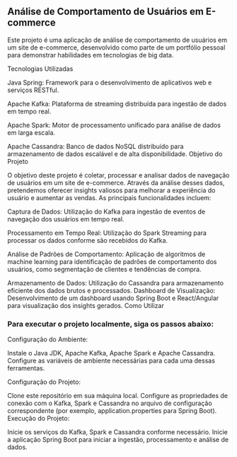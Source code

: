 ## Análise de Comportamento de Usuários em E-commerce
Este projeto é uma aplicação de análise de comportamento de usuários em um site de e-commerce, desenvolvido como parte de um portfólio pessoal para demonstrar habilidades em tecnologias de big data.

Tecnologias Utilizadas

Java Spring: Framework para o desenvolvimento de aplicativos web e serviços RESTful.

Apache Kafka: Plataforma de streaming distribuída para ingestão de dados em tempo real.

Apache Spark: Motor de processamento unificado para análise de dados em larga escala.

Apache Cassandra: Banco de dados NoSQL distribuído para armazenamento de dados escalável e de alta disponibilidade.
Objetivo do Projeto

O objetivo deste projeto é coletar, processar e analisar dados de navegação de usuários em um site de e-commerce. Através da análise desses dados,
pretendemos oferecer insights valiosos para melhorar a experiência do usuário e aumentar as vendas. As principais funcionalidades incluem:

Captura de Dados: Utilização do Kafka para ingestão de eventos de navegação dos usuários em tempo real.

Processamento em Tempo Real: Utilização do Spark Streaming para processar os dados conforme são recebidos do Kafka.

Análise de Padrões de Comportamento: Aplicação de algoritmos de machine learning para identificação de padrões de comportamento dos usuários, como segmentação de clientes e tendências de compra.

Armazenamento de Dados: Utilização do Cassandra para armazenamento eficiente dos dados brutos e processados.
Dashboard de Visualização: Desenvolvimento de um dashboard usando Spring Boot e React/Angular para visualização dos insights gerados.
Como Utilizar

### Para executar o projeto localmente, siga os passos abaixo:

Configuração do Ambiente:

Instale o Java JDK, Apache Kafka, Apache Spark e Apache Cassandra.
Configure as variáveis de ambiente necessárias para cada uma dessas ferramentas.

Configuração do Projeto:

Clone este repositório em sua máquina local.
Configure as propriedades de conexão com o Kafka, Spark e Cassandra no arquivo de configuração correspondente (por exemplo, application.properties para Spring Boot).
Execução do Projeto:

Inicie os serviços do Kafka, Spark e Cassandra conforme necessário.
Inicie a aplicação Spring Boot para iniciar a ingestão, processamento e análise de dados.